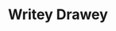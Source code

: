 ---
layout: default
title: Writey Drawey
description: A collaborative artmaking web game conceived and created in 2020
role: Designer / Developer
link: /
---